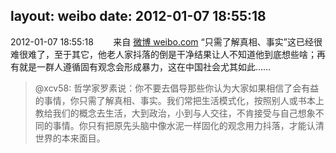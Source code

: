 layout: weibo
date: 2012-01-07 18:55:18
---
<meta name="referrer" content="no-referrer" />

2012-01-07 18:55:18  &nbsp;&nbsp;&nbsp;&nbsp;&nbsp;&nbsp; 来自 <a href="http://weibo.com/" rel="nofollow">微博 weibo.com</a>
“只需了解真相、事实”这已经很难很难了，至于其它，他老人家抖落的倒是干净结果让人不知道他到底想些啥；再有就是一群人遵循固有观念会形成暴力，这在中国社会尤其如此……
>  @xcv58: 哲学家罗素说：你不要去倡导那些你认为大家如果相信了会有益的事情，你只需了解真相、事实。我们常把生活模式化，按照别人或书本上教给我们的概念去生活，大到政治，小到与人交往，不肯接受与自己想象不同的事情。你只有把原先头脑中像水泥一样固化的观念用力抖落，才能认清世界的本来面目。 ​​​
